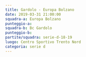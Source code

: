 ```yaml
---
title: Gardolo - Europa Bolzano
date: 2019-03-31 21:00:00
squadra-a: Europa Bolzano
punteggio-a: 
squadra-b: Bc Gardolo
punteggio-b: 
partite/squadra: serie-d-18-19
luogo: Centro Sportivo Trento Nord
categoria: serie d
---
```

